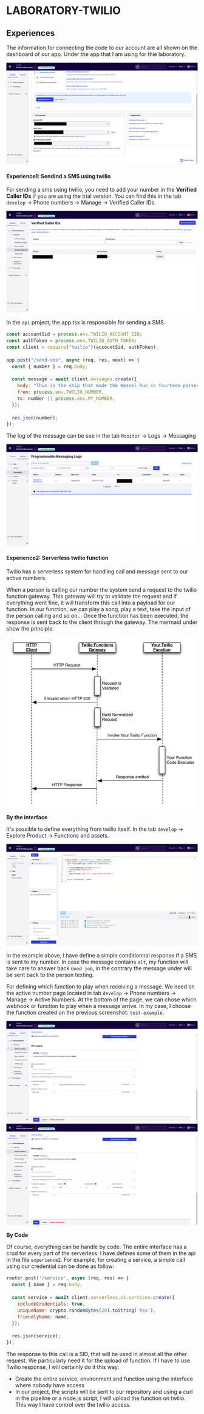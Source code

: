# LABORATORY-TWILIO

## Experiences

The information for connecting the code to our account are all shown on the dashboard of our app.
Under the app that I am using for thie laboratory.

![./documentation/3.png](./documentation/3.png)

#### Experience1: Sendind a SMS using twilio

For sending a sms using twilio, you need to add your number in the **Verified Caller IDs** if you are using the trial version.
You can find this in the tab `develop` -> Phone numbers -> Manage -> Verified Caller IDs.

![./documentation/1.png](./documentation/1.png)

In the `api` project, the app.tsx is responsible for sending a SMS.

```js
const accountSid = process.env.TWILIO_ACCOUNT_SID;
const authToken = process.env.TWILIO_AUTH_TOKEN;
const client = require("twilio")(accountSid, authToken);

app.post("/send-sms", async (req, res, next) => {
  const { number } = req.body;

  const message = await client.messages.create({
    body: "This is the ship that made the Kessel Run in fourteen parsecs?",
    from: process.env.TWILIO_NUMBER,
    to: number || process.env.MY_NUMBER,
  });

  res.json(number);
});
```

The log of the message can be see in the tab `Monitor` -> Logs -> Messaging

![./documentation/2.png](./documentation/2.png)

#### Experience2: Serverless twilio function

Twilio has a serverless system for handling call and message sent to our active numbers.

When a person is calling our number the system send a request to the twilio function gateway. This gateway will try to validate the request and if everything went fine, it will transform this call into a payload for our function. In our function, we can play a song, play a text, take the input of the person calling and so on... Once the function has been executed, the response is sent back to the client through the gateway. The mermaid under show the principle:

![./documentation/mermaid.png](./documentation/mermaid.png)

**By the interface**

It's possible to define everything from twilio itself. In the tab `develop` -> Explore Product -> Functions and assets.

![./documentation/4.png](./documentation/4.png)

In the example above, I have define a simple conditionnal response if a SMS is sent to my number. In case the message contains `alt`, my function will take care to answer back `Good job`, in the contrary the message under will be sent back to the person texting.

For defining which function to play when receiving a message. We need on the active number page located in tab `develop` -> Phone numbers -> Manage -> Active Numbers. At the bottom of the page, we can chose which webhook or function to play when a message arrive. In my case, I choose the function created on the previous screenshot: `test-example`.

![./documentation/5.png](./documentation/5.png)
![./documentation/6.png](./documentation/6.png)

**By Code**

Of course, everything can be handle by code. The entire interface has a crud for every part of the serverless. I have defines some of them in the api in the file `experience2`. For example, for creating a service, a simple call using our credential can be done as follow:

```js
router.post('/service', async (req, res) => {
  const { name } = req.body;

  const service = await client.serverless.v1.services.create({
    includeCredentials: true,
    uniqueName: crypto.randomBytes(20).toString('hex'),
    friendlyName: name,
  });

  res.json(service);
});
```

The response to this call is a SID, that will be used in almost all the other request. We particularly need it for the upload of function. If I have to use Twilio response, I will certainly do it this way:

- Create the entire service, environment and function using the interface where nobody have access
- In our project, the scripts will be sent to our repository and using a curl in the pipeline or a node.js script, I will upload the function on twilio. This way I have control over the twilio access.